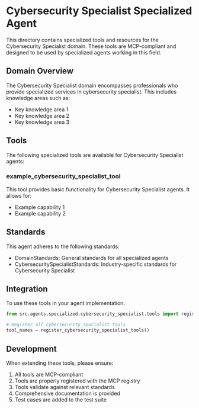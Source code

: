 # Cybersecurity Specialist Specialized Agent

This directory contains specialized tools and resources for the Cybersecurity Specialist domain. These tools are MCP-compliant and designed to be used by specialized agents working in this field.

## Domain Overview

The Cybersecurity Specialist domain encompasses professionals who provide specialized services in cybersecurity specialist. This includes knowledge areas such as:

- Key knowledge area 1
- Key knowledge area 2
- Key knowledge area 3

## Tools

The following specialized tools are available for Cybersecurity Specialist agents:

### example_cybersecurity_specialist_tool

This tool provides basic functionality for Cybersecurity Specialist agents. It allows for:

- Example capability 1
- Example capability 2

## Standards

This agent adheres to the following standards:

- DomainStandards: General standards for all specialized agents
- CybersecuritySpecialistStandards: Industry-specific standards for Cybersecurity Specialist

## Integration

To use these tools in your agent implementation:

```python
from src.agents.specialized.cybersecurity_specialist.tools import register_cybersecurity_specialist_tools

# Register all cybersecurity_specialist tools
tool_names = register_cybersecurity_specialist_tools()
```

## Development

When extending these tools, please ensure:

1. All tools are MCP-compliant
2. Tools are properly registered with the MCP registry
3. Tools validate against relevant standards
4. Comprehensive documentation is provided
5. Test cases are added to the test suite
